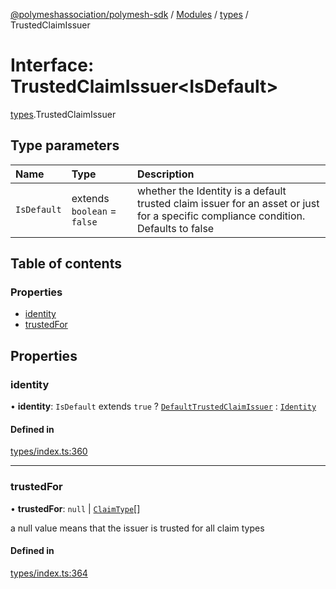 [@polymeshassociation/polymesh-sdk](../README.md) / [Modules](../modules.md) / [types](../modules/types.md) / TrustedClaimIssuer

# Interface: TrustedClaimIssuer<IsDefault\>

[types](../modules/types.md).TrustedClaimIssuer

## Type parameters

| Name | Type | Description |
| :------ | :------ | :------ |
| `IsDefault` | extends `boolean` = ``false`` | whether the Identity is a default trusted claim issuer for an asset or just   for a specific compliance condition. Defaults to false |

## Table of contents

### Properties

- [identity](types.TrustedClaimIssuer.md#identity)
- [trustedFor](types.TrustedClaimIssuer.md#trustedfor)

## Properties

### identity

• **identity**: `IsDefault` extends ``true`` ? [`DefaultTrustedClaimIssuer`](../classes/api_entities_DefaultTrustedClaimIssuer.DefaultTrustedClaimIssuer.md) : [`Identity`](../classes/api_entities_Identity.Identity.md)

#### Defined in

[types/index.ts:360](https://github.com/PolymathNetwork/polymesh-sdk/blob/31dfa0dc/src/types/index.ts#L360)

___

### trustedFor

• **trustedFor**: ``null`` \| [`ClaimType`](../enums/types.ClaimType.md)[]

a null value means that the issuer is trusted for all claim types

#### Defined in

[types/index.ts:364](https://github.com/PolymathNetwork/polymesh-sdk/blob/31dfa0dc/src/types/index.ts#L364)

